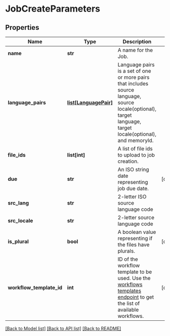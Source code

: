 # JobCreateParameters

## Properties
Name | Type | Description | Notes
------------ | ------------- | ------------- | -------------
**name** | **str** | A name for the Job. | 
**language_pairs** | [**list[LanguagePair]**](LanguagePair.md) | Language pairs is a set of one or more pairs that includes source language, source locale(optional), target language, target locale(optional), and memoryId. | 
**file_ids** | **list[int]** | A list of file ids to upload to job creation. | 
**due** | **str** | An ISO string date representing job due date. | [optional] 
**src_lang** | **str** | 2-letter ISO source language code | 
**src_locale** | **str** | 2-letter source language code | 
**is_plural** | **bool** | A boolean value representing if the files have plurals. | [optional] 
**workflow_template_id** | **int** | ID of the workflow template to be used. Use the [workflows templates endpoint](#tag/Workflows/operation/getWorkflowTemplates) to get the list of available workflows. | [optional] 

[[Back to Model list]](../README.md#documentation-for-models) [[Back to API list]](../README.md#documentation-for-api-endpoints) [[Back to README]](../README.md)


